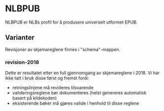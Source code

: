 # NLBPUB

NLBPUB er NLBs profil for å produsere universelt utformet EPUB.

## Varianter

Revisjoner av skjemareglene finnes i "schema"-mappen.

### revision-2018

Dette er resultatet etter en full gjennomgang av skjemareglene
i 2018. Vi har ikke tatt i bruk disse først og fremst fordi:

- retningslinjene må revideres tilsvarende
- valideringsreglene bør dokumenteres (helst genereres automatisk basert på kildekoden)
- eksisterende bøker må gjøres valide i henhold til disse reglene
